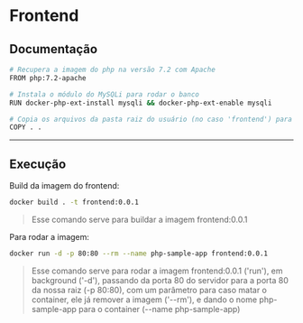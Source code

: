# Frontend

## Documentação

```sh
# Recupera a imagem do php na versão 7.2 com Apache
FROM php:7.2-apache

# Instala o módulo do MySQLi para rodar o banco
RUN docker-php-ext-install mysqli && docker-php-ext-enable mysqli

# Copia os arquivos da pasta raiz do usuário (no caso 'frontend') para a pasta raiz do servidor ('var/www/html')
COPY . .
```

---

## Execução

Build da imagem do frontend:

```sh
docker build . -t frontend:0.0.1
```
> Esse comando serve para buildar a imagem frontend:0.0.1

Para rodar a imagem:
```sh
docker run -d -p 80:80 --rm --name php-sample-app frontend:0.0.1
```
> Esse comando serve para rodar a imagem frontend:0.0.1 ('run'), em background ('-d'), passando da porta 80 do servidor para a porta 80 da nossa raiz (-p 80:80), com um parâmetro para caso matar o container, ele já remover a imagem ('--rm'), e dando o nome php-sample-app para o container (--name php-sample-app)
